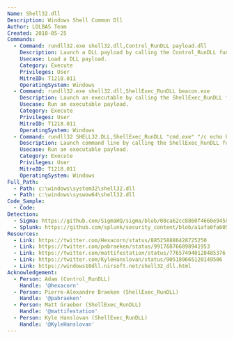 ```yaml
---
Name: Shell32.dll
Description: Windows Shell Common Dll
Author: LOLBAS Team
Created: 2018-05-25
Commands:
  - Command: rundll32.exe shell32.dll,Control_RunDLL payload.dll
    Description: Launch a DLL payload by calling the Control_RunDLL function.
    Usecase: Load a DLL payload.
    Category: Execute
    Privileges: User
    MitreID: T1218.011
    OperatingSystem: Windows
  - Command: rundll32.exe shell32.dll,ShellExec_RunDLL beacon.exe
    Description: Launch an executable by calling the ShellExec_RunDLL function.
    Usecase: Run an executable payload.
    Category: Execute
    Privileges: User
    MitreID: T1218.011
    OperatingSystem: Windows
  - Command: rundll32 SHELL32.DLL,ShellExec_RunDLL "cmd.exe" "/c echo hi"
    Description: Launch command line by calling the ShellExec_RunDLL function.
    Usecase: Run an executable payload.
    Category: Execute
    Privileges: User
    MitreID: T1218.011
    OperatingSystem: Windows
Full_Path:
  - Path: c:\windows\system32\shell32.dll
  - Path: c:\windows\syswow64\shell32.dll
Code_Sample:
  - Code:
Detection:
  - Sigma: https://github.com/SigmaHQ/sigma/blob/08ca62cc8860f4660e945805d0dd615ce75258c1/rules/windows/process_creation/win_susp_rundll32_activity.yml
  - Splunk: https://github.com/splunk/security_content/blob/a1afa0fa605639cbef7d528dec46ce7c8112194a/detections/endpoint/rundll32_control_rundll_hunt.yml
Resources:
  - Link: https://twitter.com/Hexacorn/status/885258886428725250
  - Link: https://twitter.com/pabraeken/status/991768766898941953
  - Link: https://twitter.com/mattifestation/status/776574940128485376
  - Link: https://twitter.com/KyleHanslovan/status/905189665120149506
  - Link: https://windows10dll.nirsoft.net/shell32_dll.html
Acknowledgement:
  - Person: Adam (Control_RunDLL)
    Handle: '@hexacorn'
  - Person: Pierre-Alexandre Braeken (ShellExec_RunDLL)
    Handle: '@pabraeken'
  - Person: Matt Graeber (ShellExec_RunDLL)
    Handle: '@mattifestation'
  - Person: Kyle Hanslovan (ShellExec_RunDLL)
    Handle: '@KyleHanslovan'
---
```

